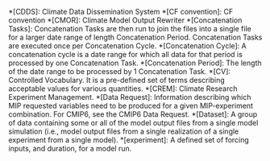 *[CDDS]: Climate Data Dissemination System
*[CF convention]: CF convention
*[CMOR]: Climate Model Output Rewriter
*[Concatenation Tasks]: Concatenation Tasks are then run to join the files into a single file for a larger date range of length Concatenation Period. Concatenation Tasks are executed once per Concatenation Cycle.
*[Concatenation Cycle]: A concatenation cycle is a date range for which all data for that period is processed by one Concatenation Task.
*[Concatenation Period]: The length of the date range to be processed by 1 Concatenation Task.
*[CV]: Controlled Vocabulary. It is a pre-defined set of terms describing acceptable values for various quantities.
*[CREM]: Climate Research Experiment Management.
*[Data Request]: Information describing which MIP requested variables need to be produced for a given MIP-experiment combination. For CMIP6, see the CMIP6 Data Request.
*[Dataset]: A group of data containing some or all of the model output files from a single model simulation (i.e., model output files from a single realization of a single experiment from a single model).
*[experiment]: A defined set of forcing inputs, and duration, for a model run.